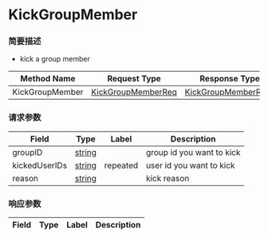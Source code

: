 # KickGroupMember

### 简要描述

- kick a group member

| Method Name | Request Type | Response Type |
| ----------- | ------------ | ------------- |
| KickGroupMember | [KickGroupMemberReq](#openim.sdk.group.KickGroupMemberReq) | [KickGroupMemberResp](#openim.sdk.group.KickGroupMemberResp) |

### 请求参数
| Field | Type | Label | Description |
| ----- | ---- | ----- | ----------- |
| groupID | [string](#string) |  | group id you want to kick |
| kickedUserIDs | [string](#string) | repeated | user id you want to kick |
| reason | [string](#string) |  | kick reason |


### 响应参数
| Field | Type | Label | Description |
| ----- | ---- | ----- | ----------- |


